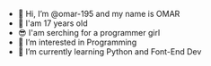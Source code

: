 - 👋 Hi, I’m @omar-195 and my name is OMAR 
- 🎉 I'am 17 years old
- 😎 I'am serching for a programmer girl
- 👀 I’m interested in Programming
- 🌱 I’m currently learning Python and Font-End Dev
